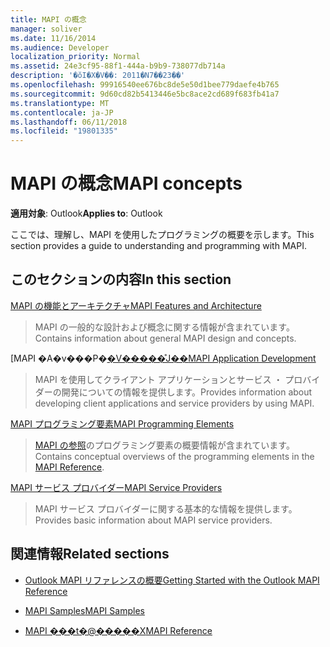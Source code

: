 ```yaml
---
title: MAPI の概念
manager: soliver
ms.date: 11/16/2014
ms.audience: Developer
localization_priority: Normal
ms.assetid: 24e3cf95-88f1-444a-b9b9-738077db714a
description: '�ŏI�X�V��: 2011�N7��23��'
ms.openlocfilehash: 99916540ee676bc8de5e50d1bee779daefe4b765
ms.sourcegitcommit: 9d60cd82b5413446e5bc8ace2cd689f683fb41a7
ms.translationtype: MT
ms.contentlocale: ja-JP
ms.lasthandoff: 06/11/2018
ms.locfileid: "19801335"
---
```

# <a name="mapi-concepts"></a><span data-ttu-id="fcf0e-103">MAPI の概念</span><span class="sxs-lookup"><span data-stu-id="fcf0e-103">MAPI concepts</span></span>

<span data-ttu-id="fcf0e-104">**適用対象**: Outlook</span><span class="sxs-lookup"><span data-stu-id="fcf0e-104">**Applies to**: Outlook</span></span> 
  
<span data-ttu-id="fcf0e-105">ここでは、理解し、MAPI を使用したプログラミングの概要を示します。</span><span class="sxs-lookup"><span data-stu-id="fcf0e-105">This section provides a guide to understanding and programming with MAPI.</span></span>
  
## <a name="in-this-section"></a><span data-ttu-id="fcf0e-106">このセクションの内容</span><span class="sxs-lookup"><span data-stu-id="fcf0e-106">In this section</span></span>

[<span data-ttu-id="fcf0e-107">MAPI の機能とアーキテクチャ</span><span class="sxs-lookup"><span data-stu-id="fcf0e-107">MAPI Features and Architecture</span></span>](mapi-features-and-architecture.md)
  
> <span data-ttu-id="fcf0e-108">MAPI の一般的な設計および概念に関する情報が含まれています。</span><span class="sxs-lookup"><span data-stu-id="fcf0e-108">Contains information about general MAPI design and concepts.</span></span>
    
<span data-ttu-id="fcf0e-109">[MAPI �A�v���P�[�V�����̊J��](mapi-application-development.md)</span><span class="sxs-lookup"><span data-stu-id="fcf0e-109">[MAPI Application Development](mapi-application-development.md)</span></span>
  
> <span data-ttu-id="fcf0e-110">MAPI を使用してクライアント アプリケーションとサービス ・ プロバイダーの開発についての情報を提供します。</span><span class="sxs-lookup"><span data-stu-id="fcf0e-110">Provides information about developing client applications and service providers by using MAPI.</span></span>
    
[<span data-ttu-id="fcf0e-111">MAPI プログラミング要素</span><span class="sxs-lookup"><span data-stu-id="fcf0e-111">MAPI Programming Elements</span></span>](mapi-programming-elements.md)
  
> <span data-ttu-id="fcf0e-112">[MAPI の参照](mapi-reference.md)のプログラミング要素の概要情報が含まれています。</span><span class="sxs-lookup"><span data-stu-id="fcf0e-112">Contains conceptual overviews of the programming elements in the [MAPI Reference](mapi-reference.md).</span></span>
    
[<span data-ttu-id="fcf0e-113">MAPI サービス プロバイダー</span><span class="sxs-lookup"><span data-stu-id="fcf0e-113">MAPI Service Providers</span></span>](mapi-service-providers.md)
  
> <span data-ttu-id="fcf0e-114">MAPI サービス プロバイダーに関する基本的な情報を提供します。</span><span class="sxs-lookup"><span data-stu-id="fcf0e-114">Provides basic information about MAPI service providers.</span></span>
    
## <a name="related-sections"></a><span data-ttu-id="fcf0e-115">関連情報</span><span class="sxs-lookup"><span data-stu-id="fcf0e-115">Related sections</span></span>

- [<span data-ttu-id="fcf0e-116">Outlook MAPI リファレンスの概要</span><span class="sxs-lookup"><span data-stu-id="fcf0e-116">Getting Started with the Outlook MAPI Reference</span></span>](getting-started-with-the-outlook-mapi-reference.md)
  
- [<span data-ttu-id="fcf0e-117">MAPI Samples</span><span class="sxs-lookup"><span data-stu-id="fcf0e-117">MAPI Samples</span></span>](mapi-samples.md)
  
- [<span data-ttu-id="fcf0e-118">MAPI ���t�@�����X</span><span class="sxs-lookup"><span data-stu-id="fcf0e-118">MAPI Reference</span></span>](mapi-reference.md)
  

